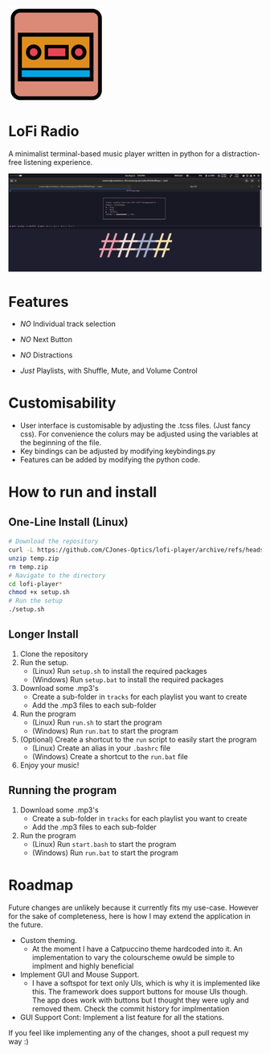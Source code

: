 ![[assets/icon.svg]](assets/icon.svg)
# LoFi Radio
A minimalist terminal-based music player written in python for a
distraction-free listening experience.

![[assets/ProgramInAction.png]](assets/ProgramInAction.png)

# Features
- *NO* Individual track selection
- *NO* Next Button
- *NO* Distractions

- *Just* Playlists, with Shuffle, Mute, and Volume Control

# Customisability
- User interface is customisable by adjusting the .tcss files. (Just fancy css).
For convenience the colurs may be adjusted using the variables at the beginning of the file.
- Key bindings can be adjusted by modifying keybindings.py
- Features can be added by modifying the python code.

# How to run and install
## One-Line Install (Linux)

```bash
# Download the repository
curl -L https://github.com/CJones-Optics/lofi-player/archive/refs/heads/main.zip -o temp.zip
unzip temp.zip
rm temp.zip
# Navigate to the directory
cd lofi-player*
chmod +x setup.sh
# Run the setup
./setup.sh
```

## Longer Install

1. Clone the repository
2. Run the setup.
    - (Linux) Run `setup.sh` to install the required packages
    - (Windows) Run `setup.bat` to install the required packages
3. Download some .mp3's
    - Create a sub-folder in `tracks` for each playlist you want to create
    - Add the .mp3 files to each sub-folder
4. Run the program
    - (Linux) Run `run.sh` to start the program
    - (Windows) Run `run.bat` to start the program
5. (Optional) Create a shortcut to the `run` script to easily start the program
    - (Linux) Create an alias in your `.bashrc` file
    - (Windows) Create a shortcut to the `run.bat` file
6. Enjoy your music!

## Running the program
1. Download some .mp3's
    - Create a sub-folder in `tracks` for each playlist you want to create
    - Add the .mp3 files to each sub-folder
2. Run the program
    - (Linux) Run `start.bash` to start the program
    - (Windows) Run `run.bat` to start the program

# Roadmap
Future changes are unlikely because it currently fits my use-case.
However for the sake of completeness, here is how I may extend the
application in the future.
- Custom theming.
	- At the moment I have a Catpuccino theme hardcoded into it. An implementation to vary the colourscheme owuld be simple to implment and highly beneficial
- Implement GUI and Mouse Support.
	- I have a softspot for text only UIs, which is why it is implemented like this. The framework does support buttons for mouse UIs though. The app does work with buttons but I thought they were ugly and removed them. Check the commit history for implmentation
- GUI Support Cont: Implement a list feature for all the stations.

If you feel like implementing any of the changes, shoot a pull request my way :)
